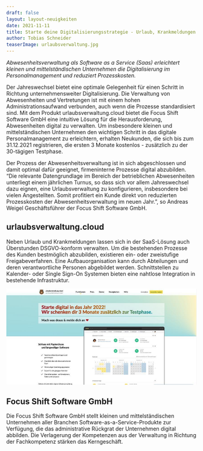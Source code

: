 ```yaml
---
draft: false
layout: layout-neuigkeiten
date: 2021-11-11
title: Starte deine Digitalisierungsstrategie - Urlaub, Krankmeldungen und Überstunden digital abbilden
author: Tobias Schneider
teaserImage: urlaubsverwaltung.jpg
---
```


_Abwesenheitsverwaltung als Software as a Service (Saas) erleichtert kleinen und mittelständischen Unternehmen die
Digitalisierung im Personalmanagement und reduziert Prozesskosten._

<!-- more -->

Der Jahreswechsel bietet eine optimale Gelegenheit für einen Schritt in Richtung unternehmensweiter Digitalisierung.
Die Verwaltung von Abwesenheiten und Vertretungen ist mit einem hohen Administrationsaufwand verbunden, auch wenn die
Prozesse standardisiert sind. Mit dem Produkt urlaubsverwaltung.cloud bietet die Focus Shift Software GmbH eine 
intuitive Lösung für die Herausforderung, Abwesenheiten digital zu verwalten. Um insbesondere kleinen und 
mittelständischen Unternehmen den wichtigen Schritt in das digitale Personalmanagement zu erleichtern, erhalten 
Neukunden, die sich bis zum 31.12.2021 registrieren, die ersten 3 Monate kostenlos - zusätzlich zu der 30-tägigen
Testphase.

Der Prozess der Abwesenheitsverwaltung ist in sich abgeschlossen und damit optimal dafür geeignet, firmeninterne
Prozesse digital abzubilden. “Die relevante Datengrundlage im Bereich der betrieblichen Abwesenheiten unterliegt einem
jährlichen Turnus, so dass sich vor allem Jahreswechsel dazu eignen, eine Urlaubsverwaltung zu konfigurieren,
insbesondere bei vielen Angestellten. Somit profitiert ein Kunde direkt von reduzierten Prozesskosten der
Abwesenheitsverwaltung im neuen Jahr.”, so Andreas Weigel Geschäftsführer der Focus Shift Software GmbH.

## urlaubsverwaltung.cloud

Neben Urlaub und Krankmeldungen lassen sich in der SaaS-Lösung auch Überstunden DSGVO-konform verwalten.
Um die bestehenden Prozesse des Kunden bestmöglich abzubilden, existieren ein- oder zweistufige Freigabeverfahren.
Eine Aufbauorganisation kann durch Abteilungen und deren verantwortliche Personen abgebildet werden. Schnittstellen zu
Kalender- oder Single Sign-On Systemen bieten eine nahtlose Integration in bestehende Infrastruktur.

<picture>
    <source srcset="urlaubsverwaltung.avif" type="image/avif" />
    <source srcset="urlaubsverwaltung.webp" type="image/webp" />
    <img
      src="urlaubsverwaltung.jpg"
      alt="Urlaubsverwaltung Landingpage"
      decoding="async"
      loading="lazy"
      width="850"
    />
</picture>
<br/>

## Focus Shift Software GmbH

Die Focus Shift Software GmbH stellt kleinen und mittelständischen Unternehmen aller Branchen Software-as-a-Service-Produkte
zur Verfügung, die das administrative Rückgrat der Unternehmen digital abbilden. Die Verlagerung der Kompetenzen aus der
Verwaltung in Richtung der Fachkompetenz stärken das Kerngeschäft. 
